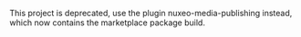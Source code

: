 This project is deprecated, use the plugin nuxeo-media-publishing instead, which now contains the marketplace package build.
